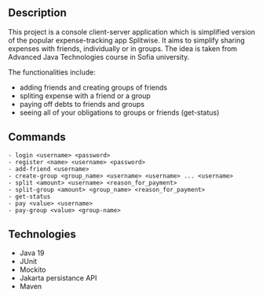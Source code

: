 ## Description
This project is a console client-server application which is simplified version of the popular expense-tracking app Splitwise. 
It aims to simplify sharing expenses with friends, individually or in groups. The idea is taken from Advanced Java Technologies course in Sofia university.

The functionalities include:

- adding friends and creating groups of friends
- spliting expense with a friend or a group
- paying off debts to friends and groups
- seeing all of your obligations to groups or friends (get-status)
  

## Commands
```
- login <username> <password>
- register <name> <username> <password>
- add-friend <username>
- create-group <group_name> <username> <username> ... <username>
- split <amount> <username> <reason_for_payment>
- split-group <amount> <group_name> <reason_for_payment>
- get-status
- pay <value> <username>
- pay-group <value> <group-name>
```

## Technologies 
 - Java 19
 - JUnit
 - Mockito
 - Jakarta persistance API
 - Maven
   
